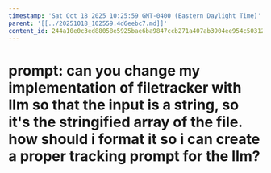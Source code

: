 ```yaml
---
timestamp: 'Sat Oct 18 2025 10:25:59 GMT-0400 (Eastern Daylight Time)'
parent: '[[../20251018_102559.4d6eebc7.md]]'
content_id: 244a10e0c3ed88058e5925bae6ba9847ccb271a407ab3904ee954c503126a19a
---
```


# prompt: can you change my implementation of filetracker with llm so that the input is a string, so it's the stringified array of the file. how should i format it so i can create a proper tracking prompt for the llm?
